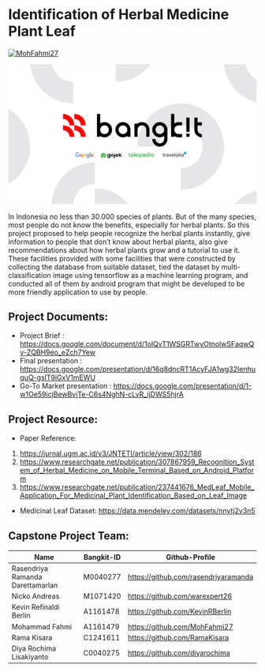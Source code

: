 # Identification of Herbal Medicine Plant Leaf
[![MohFahmi27](https://circleci.com/gh/MohFahmi27/Identification-of-Herbal-Medicine-Plant-Leaf.svg?style=shield)](https://circleci.com/gh/MohFahmi27/Identification-of-Herbal-Medicine-Plant-Leaf)

<p align="center">
  <img src="https://github.com/MohFahmi27/Identification-of-Herbal-Medicine-Plant-Leaf/blob/main/assets/img/bangkit_banner.png">
</p>

In Indonesia no less than 30.000 species of plants. But of the many species, most people do not know the benefits, especially for herbal plants. So this project proposed to help people recognize the herbal plants instantly, give information to people that don’t know about herbal plants, also give recommendations about how herbal plants grow and a tutorial to use it. These facilities provided with some facilities that were constructed by collecting the database from suitable dataset, tied the dataset by multi-classification image using tensorflow as a machine learning program, and conducted all of them by android program that might be developed to be more friendly application to use by people. 

## Project Documents:
- Project Brief : https://docs.google.com/document/d/1olQvT1WSGRTwyOtnolwSFaqwQv-ZQBH9eo_eZch7Yew
- Final presentation : https://docs.google.com/presentation/d/16q8dncRT1AcyFJA1wg32IenhuquQ-gslT9iGxV1mEWU
- Go-To Market presentation : https://docs.google.com/presentation/d/1-w1Oe59icjBewBvjTe-C6s4NghN-cLvR_ijDWS5hjrA

## Project Resource: 
- Paper Reference: 
1. https://jurnal.ugm.ac.id/v3/JNTETI/article/view/302/186
2. https://www.researchgate.net/publication/307867959_Recognition_System_of_Herbal_Medicine_on_Mobile_Terminal_Based_on_Android_Platform
3. https://www.researchgate.net/publication/237441676_MedLeaf_Mobile_Application_For_Medicinal_Plant_Identification_Based_on_Leaf_Image
- Medicinal Leaf Dataset: https://data.mendeley.com/datasets/nnytj2v3n5

## Capstone Project Team: 
| Name | Bangkit-ID | Github-Profile |
| ------ | ------ | ------ | 
| Rasendriya Ramanda Darettamarlan  | M0040277  | https://github.com/rasendriyaramanda |
| Nicko Andreas  | M1071420  | https://github.com/warexpert26 |
| Kevin Refinaldi Berlin | A1161478  | https://github.com/KevinRBerlin |
| Mohammad Fahmi | A1161479 | https://github.com/MohFahmi27 |
| Rama Kisara | C1241611 | https://github.com/RamaKisara |
| Diya Rochima Lisakiyanto  | C0040275 | https://github.com/diyarochima |
